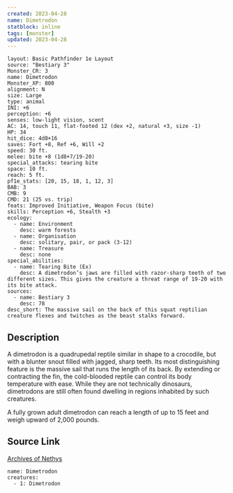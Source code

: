 ```yaml
---
created: 2023-04-28
name: Dimetrodon
statblock: inline
tags: [monster]
updated: 2023-04-28
---
```

```statblock
layout: Basic Pathfinder 1e Layout
source: "Bestiary 3"
Monster_CR: 3
name: Dimetrodon
Monster_XP: 800
alignment: N
size: Large
type: animal
INI: +6
perception: +6
senses: low-light vision, scent
AC: 14, touch 11, flat-footed 12 (dex +2, natural +3, size -1)
HP: 34
hit_dice: 4d8+16
saves: Fort +8, Ref +6, Will +2
speed: 30 ft.
melee: bite +8 (1d8+7/19-20)
special_attacks: tearing bite
space: 10 ft.
reach: 5 ft.
pf1e_stats: [20, 15, 18, 1, 12, 3]
BAB: 3
CMB: 9
CMD: 21 (25 vs. trip)
feats: Improved Initiative, Weapon Focus (bite)
skills: Perception +6, Stealth +3
ecology:
  - name: Environment
    desc: warm forests
  - name: Organisation
    desc: solitary, pair, or pack (3-12)
  - name: Treasure
    desc: none
special_abilities:
  - name: Tearing Bite (Ex)
    desc: A dimetrodon’s jaws are filled with razor-sharp teeth of two different sizes. This gives the creature a threat range of 19-20 with its bite attack.
sources:
  - name: Bestiary 3
    desc: 78
desc_short: The massive sail on the back of this squat reptilian creature flexes and twitches as the beast stalks forward.
```
## Description
A dimetrodon is a quadrupedal reptile similar in shape to a crocodile, but with a blunter snout filled with jagged, sharp teeth. Its most distinguishing feature is the massive sail that runs the length of its back. By extending or contracting the fin, the cold-blooded reptile can control its body temperature with ease. While they are not technically dinosaurs, dimetrodons are still often found dwelling in regions inhabited by such creatures.

A fully grown adult dimetrodon can reach a length of up to 15 feet and weigh upward of 2,000 pounds.
## Source Link
[Archives of Nethys](https://aonprd.com/MonsterDisplay.aspx?ItemName=Dimetrodon)
```encounter-table
name: Dimetrodon
creatures:
  - 1: Dimetrodon
```

